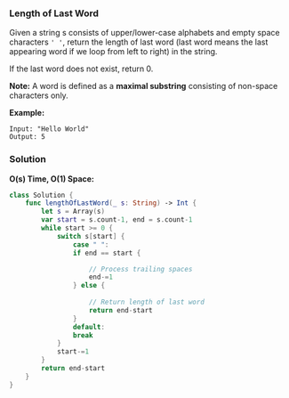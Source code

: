 
### Length of Last Word

Given a string s consists of upper/lower-case alphabets and empty space characters `' '`, return the length of last word (last word means the last appearing word if we loop from left to right) in the string.

If the last word does not exist, return 0.

__Note:__ A word is defined as a __maximal substring__ consisting of non-space characters only.

__Example:__
```
Input: "Hello World"
Output: 5
```

### Solution
__O(s) Time, O(1) Space:__
```Swift
class Solution {
    func lengthOfLastWord(_ s: String) -> Int {
        let s = Array(s)
        var start = s.count-1, end = s.count-1
        while start >= 0 {
            switch s[start] {
                case " ":
                if end == start {

                    // Process trailing spaces
                    end-=1
                } else {
                    
                    // Return length of last word
                    return end-start
                }
                default:
                break
            }
            start-=1
        }
        return end-start
    }
}
```